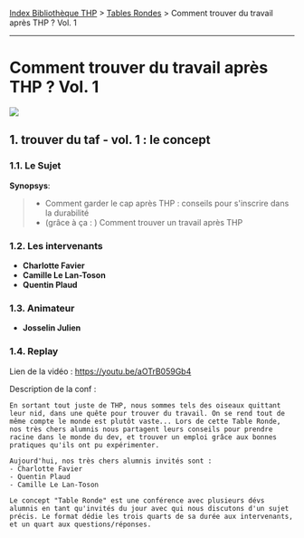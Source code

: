 [Index Bibliothèque THP](https://github.com/TheHackingProject/bibliotheque-THP/wiki) > [Tables Rondes](https://github.com/TheHackingProject/bibliotheque-THP/wiki/tables_rondes) > Comment trouver du travail après THP ? Vol. 1

___

# Comment trouver du travail après THP ? Vol. 1

![](https://picsum.photos/1024/400)


## 1. trouver du taf - vol. 1 : le concept

### 1.1. Le Sujet

**Synopsys**:
>- Comment garder le cap après THP : conseils pour s'inscrire dans la durabilité
>- (grâce à ça : ) Comment trouver un travail après THP 

### 1.2. Les intervenants

- **Charlotte Favier**
- **Camille Le Lan-Toson**
- **Quentin Plaud**

### 1.3. Animateur

- **Josselin Julien**

### 1.4. Replay

Lien de la vidéo : https://youtu.be/aOTrB059Gb4

Description de la conf :
```
En sortant tout juste de THP, nous sommes tels des oiseaux quittant leur nid, dans une quête pour trouver du travail. On se rend tout de même compte le monde est plutôt vaste... Lors de cette Table Ronde, nos très chers alumnis nous partagent leurs conseils pour prendre racine dans le monde du dev, et trouver un emploi grâce aux bonnes pratiques qu'ils ont pu expérimenter.

Aujourd'hui, nos très chers alumnis invités sont :
- Charlotte Favier
- Quentin Plaud
- Camille Le Lan-Toson

Le concept "Table Ronde" est une conférence avec plusieurs dévs alumnis en tant qu'invités du jour avec qui nous discutons d'un sujet précis. Le format dédie les trois quarts de sa durée aux intervenants, et un quart aux questions/réponses.
```
